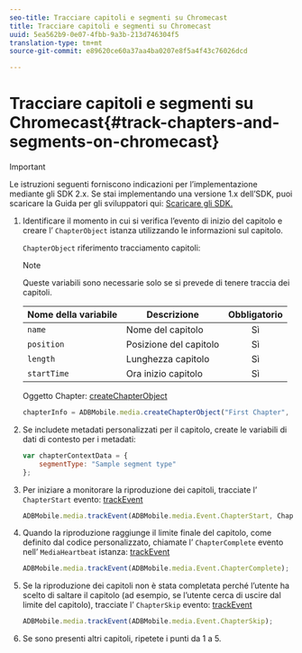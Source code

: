```yaml
---
seo-title: Tracciare capitoli e segmenti su Chromecast
title: Tracciare capitoli e segmenti su Chromecast
uuid: 5ea562b9-0e07-4fbb-9a3b-213d746304f5
translation-type: tm+mt
source-git-commit: e89620ce60a37aa4ba0207e8f5a4f43c76026dcd

---
```



# Tracciare capitoli e segmenti su Chromecast{#track-chapters-and-segments-on-chromecast}

>[!IMPORTANT]
>
>Le istruzioni seguenti forniscono indicazioni per l’implementazione mediante gli SDK 2.x. Se stai implementando una versione 1.x dell’SDK, puoi scaricare la Guida per gli sviluppatori qui: [Scaricare gli SDK.](/help/sdk-implement/download-sdks.md)

1. Identificare il momento in cui si verifica l’evento di inizio del capitolo e creare l’ `ChapterObject` istanza utilizzando le informazioni sul capitolo.

   `ChapterObject` riferimento tracciamento capitoli:

   >[!NOTE]
   >
   >Queste variabili sono necessarie solo se si prevede di tenere traccia dei capitoli.

   | Nome della variabile | Descrizione | Obbligatorio |
   | --- | --- | :---: |
   | `name` | Nome del capitolo | Sì |
   | `position` | Posizione del capitolo | Sì |
   | `length` | Lunghezza capitolo | Sì |
   | `startTime` | Ora inizio capitolo | Sì |

   Oggetto Chapter: [createChapterObject](https://adobe-marketing-cloud.github.io/media-sdks/reference/chromecast/ADBMobile.media.html#.createChapterObject)

   ```js
   chapterInfo = ADBMobile.media.createChapterObject("First Chapter", 1, CHAPTER1_LENGTH, CHAPTER1_START_POS);
   ```

1. Se includete metadati personalizzati per il capitolo, create le variabili di dati di contesto per i metadati:

   ```js
   var chapterContextData = { 
       segmentType: "Sample segment type" 
   };
   ```

1. Per iniziare a monitorare la riproduzione dei capitoli, tracciate l’ `ChapterStart` evento: [trackEvent](https://adobe-marketing-cloud.github.io/media-sdks/reference/chromecast/ADBMobile.media.html#.trackEvent)

   ```js
   ADBMobile.media.trackEvent(ADBMobile.media.Event.ChapterStart, ChapterInfo, chapterContextData); 
   ```

1. Quando la riproduzione raggiunge il limite finale del capitolo, come definito dal codice personalizzato, chiamate l’ `ChapterComplete` evento nell’ `MediaHeartbeat` istanza: [trackEvent](https://adobe-marketing-cloud.github.io/media-sdks/reference/chromecast/ADBMobile.media.html#.trackEvent)

   ```js
   ADBMobile.media.trackEvent(ADBMobile.media.Event.ChapterComplete);
   ```

1. Se la riproduzione dei capitoli non è stata completata perché l’utente ha scelto di saltare il capitolo (ad esempio, se l’utente cerca di uscire dal limite del capitolo), tracciate l’ `ChapterSkip` evento: [trackEvent](https://adobe-marketing-cloud.github.io/media-sdks/reference/chromecast/ADBMobile.media.html#.trackEvent)

   ```js
   ADBMobile.media.trackEvent(ADBMobile.media.Event.ChapterSkip); 
   ```

1. Se sono presenti altri capitoli, ripetete i punti da 1 a 5.

